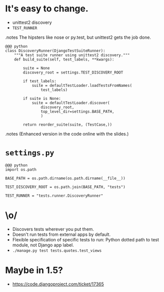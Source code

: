 <!SLIDE incremental>

# It's easy to change. #

* unittest2 discovery
* `TEST_RUNNER`

.notes The hipsters like nose or py.test, but unittest2 gets the job done.

<!SLIDE small>

    @@@ python
    class DiscoveryRunner(DjangoTestSuiteRunner):
        """A test suite runner using unittest2 discovery."""
        def build_suite(self, test_labels, **kwargs):

            suite = None
            discovery_root = settings.TEST_DISCOVERY_ROOT

            if test_labels:
                suite = defaultTestLoader.loadTestsFromNames(
                    test_labels)

            if suite is None:
                suite = defaultTestLoader.discover(
                    discovery_root,
                    top_level_dir=settings.BASE_PATH,
                    )

            return reorder_suite(suite, (TestCase,))

.notes (Enhanced version in the code online with the slides.)

<!SLIDE small>

# `settings.py` #

    @@@ python
    import os.path
    
    BASE_PATH = os.path.dirname(os.path.dirname(__file__))
    
    TEST_DISCOVERY_ROOT = os.path.join(BASE_PATH, "tests")
    
    TEST_RUNNER = "tests.runner.DiscoveryRunner"

<!SLIDE incremental>

# \o/ #

* Discovers tests wherever you put them.
* Doesn't run tests from external apps by default.
* Flexible specification of specific tests to run: Python dotted path to test
  module, not Django app label.
* ``./manage.py test tests.quotes.test_views``

<!SLIDE incremental>

# Maybe in 1.5? #

* https://code.djangoproject.com/ticket/17365
